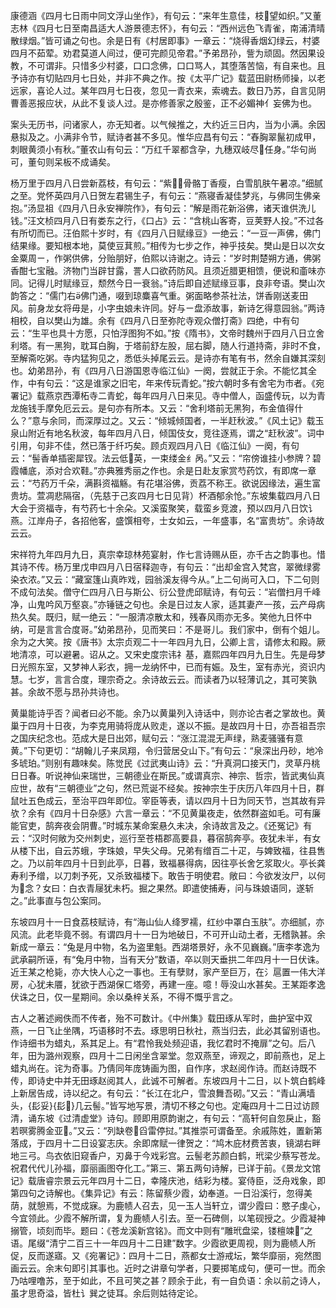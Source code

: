 <!-- { "loadSidebar": true } -->
康德涵《四月七日雨中同文浮山坐作》，有句云：“来年生意佳，枝望如织。”又董志林《四月七日至南昌适大人游景德志怀》，有句云：“西州远色飞青雀，南浦清晴散绿烟。”皆可诵之句也。余是日有《村居即事》一章云：“烧得香烟幻绿云，村婆四月不茹荤。劝君莫道人间过，便可完颜见帝君。”予弟昂孙，訾为顽固。然因果设教，不可谓非。只惜多少村婆，口口念佛，口口骂人，其堕落苦恼，有自来也。且予诗亦有切贴四月七日处，并非不典之作。按《太平广记》载蓝田尉杨师操，以老远家，喜论人过。某年四月七日夜，忽见一青衣来，索魂去。数日乃苏，自言见阴曹善恶报应状，从此不复谈人过。是亦修善家之殷鉴，正不必媚神亻妄佛为也。

案头无历书，问诸家人，亦无知者。以气候推之，大约近三日内，当为小满。余因悬拟及之。小满非令节，赋诗者甚不多见。惟华应昌有句云：“舂胸翠鬣初成甲，刺眼黄须小有秋。”董农山有句云：“万红千翠都含孕，九穗双岐尽任身。”华句尚可，董句则呆板不成诵矣。

杨万里于四月八日尝新荔枝，有句云：“紫骨骼丁香瘦，白雪肌肤午暑凉。”细腻之至。党怀英四月八日贺左君锡生子，有句云：“燕寝香凝佳梦兆，与佛同生佛亲抱。”汤显祖《四月八日永安禅院作》，有句云：“解是雨花新浴佛，诸天谁供洗儿钱。”汪文桢四月八日有娄东之行，《口占》云：“含桃山客寄，豆荚野人投。”不过各有所切而已。汪伯熙十岁时，有《四月八日赋缘豆》一绝云：“一豆一声佛，佛门结果缘。要知根本地，莫使豆萁煎。”相传为七步之作，神乎技矣。樊山是日以次女金粟周ㄧ，作粥供佛，分贻朋好，伯熙以诗谢之。诗云：“岁时荆楚朔方通，佛粥香酣七宝融。济物门当辟甘露，詈人口欲药防风。且须近腊更相馈，便说和齑味亦同。记得儿时赋缘豆，颓然今日一衰翁。”诗后即自述赋缘豆事，良非夸语。樊山次韵答之：“儒门右佛门通，啜到琼麋喜气重。粥面略参茶社法，饼香刚送麦田风。前身龙女将毋是，小字虫娘未许同。好与ㄧ盘添故事，新诗乞得意园翁。”两诗相校，自以樊山为雄。余有《四月八日至弥陀寺观众僧打斋》四绝，中有句云：“生平也具十方愿，只怕浮图狗不如。”按《隋书》，文帝时魏州于四月八日立舍利塔。有一黑狗，耽耳白胸，于塔前舒左股，屈右脚，随人行道持斋，非时不食，至解斋吃粥。寺内猛狗见之，悉低头掉尾云云。是诗亦有笔有书，然余自嫌其深刻也。幼弟昂孙，有《四月八日游国恩寺临江仙》一阕，尝就正于余。不能忆其全作，中有句云：“这是谁家之旧宅，年来传玩青蛇。”按六朝时多有舍宅为市者。《宛署记》载燕京西潭柘寺二青蛇，每年四月八日来见。寺中僧人，函盛传玩，以为青龙施钱手摩免厄云云。是句亦有所本。又云：“舍利塔前无黑狗，布金值得什么？”意与余同，而深厚过之。又云：“倾城倾国者，一半赶秋波。”《风土记》载玉泉山附近有地名秋波，每年四月八日，倾国伎女，竞往逐焉，谓之“赶秋波”。词中引用，句非不佳，然已落于纤巧矣。顾贞观四月八日《临江仙》一阕，有句云：“髻香单插密犀钗。法云低英，一束缕金纟呙。”又云：“帘傍谁挂小参牌？碧霞幡底，添对合欢鞋。”亦典雅秀丽之作也。余是日赴友家赏芍药饮，有即席一章云：“芍药万千朵，满斟资福觞。有花堪浴佛，贡荔不称王。欲说因缘法，遍生富贵坊。萱凋悲隔宿，（先慈于己亥四月七日见背）杯酒郁余怆。”东坡集载四月八日大会于资福寺，有芍药七十余朵。又溪蛮聚笑，载蛮乡竞渡，预以四月八日饮讠燕。江岸舟子，各招他客，盛馔相夸，士女如云，一年盛事，名“富贵坊”。余诗故云云。

宋祥符九年四月九日，真宗幸琼林苑宴射，作七言诗赐从臣，亦千古之韵事也。惜其诗不传。杨万里戊申四月八日宿释迦寺，有句云：“出却金宫入梵宫，翠微绿雾染衣浓。”又云：“藏室篷山真昨戏，园翁溪友得今从。”上二句尚可入口，下二句则不成句法矣。僧守仁四月八日与斯公、衍公登虎邱赋诗，有句云：“岩僧扫月千峰净，山鬼吟风万壑哀。”亦锤链之句也。余是日过友人家，适其妻产一孩，云产母病热久矣。既归，赋一绝云：“一服清凉散太和，残春风雨亦无多。笑他九日怀中纳，可是言言合度哥。”幼弟昂孙，见而笑曰：不是哥儿。我们家中，倒有个姐儿。余为之大笑。按《唐书》太宗贞观二十一年四月九日，公卿上言，请修太和殿。厥地清凉，可以避暑。诏从之。又宋史度宗讳礻基，嘉熙四年四月九日生。先是母梦日光照东室，又梦神人彩衣，拥一龙纳怀中，已而有娠。及生，室有赤光，资识内慧。七岁，言言合度，理宗奇之。余诗故云云。而读者乃以轻薄讥之，其可笑孰甚。余故不愿与昂孙共诗也。

黄巢能诗乎否？闻者曰必不能。余乃以黄巢列入诗话中，则亦论古者之掌故也。黄巢于四月十日夜，为李克用骑将庞从败走，遂以不振。是故四月十日，亦吾祖吾宗之国庆纪念也。范成大是日出郊，赋句云：“涨江混混无声绿，熟麦骚骚有意黄。”下句更切：“胡翰儿子来凤翔，令归营居殳山下。”有句云：“泉深出丹砂，地冷多琥珀。”则别有趣味矣。陈觉民《过武夷山诗》云：“升真洞口接天门，灵草丹桃日日春。听说神仙来瑞世，三朝德业在斯民。”或谓真宗、神宗、哲宗，皆武夷仙真应世，故有“三朝德业”之句，然已荒诞不经矣。按神宗生于庆历八年四月十日，群鼠吐五色成云，至治平四年即位。宰臣等表，请以四月十日为同天节，岂其故有异欤？余有《四月十日杂感》六言一章云：“不见黄巢夜走，依然群盗如毛。可有廉能官吏，鹄奔夜会阴曹。”时城东某命案悬久未决，余诗故言及之。《还冤记》有云：“汉时何敞为交州刺史，巡行至苍梧郡高要县，暮宿鹄奔亭。夜犹未半，有女从楼下出，自云苏蛾，字珠娘，早失父母。兄弟有缯百二十疋，与婢致福，往县售之。乃以前年四月十日到此亭，日暮，致福暴得病，因往亭长舍乞浆取火。亭长龚寿利予缯，以刀刺予死，又杀致福楼下。敢告于明使君。敞曰：今欲发汝尸，以何为念？女曰：白衣青屦犹未朽。掘之果然。即遣使捕寿，问与珠娘语同，遂斩之。”此事直与包公案同。

东坡四月十一日食荔枝赋诗，有“海山仙人绛罗襦，红纱中罩白玉肤”。亦细腻，亦风流。此老毕竟不弱。有谓四月十一日为地破日，不可开山动土者，无稽孰甚。余新成一章云：“兔是月中物，名为盗里魁。西湖塔景好，永不见巍巍。”唐李孝逸为武承嗣所诬，有“兔月中物，当有天分”数语，卒以则天垂拱二年四月十一日伏诛。近王某之枪毙，亦大快人心之一事也。王有孽财，家产至巨万，在氵扈置一伟大洋房，心犹未餍，犹欲于西湖保ㄈ塔旁，再建一座。噫！辱没山水甚矣。王某距孝逸伏诛之日，仅一星期间。余以桑梓关系，不得不慨乎言之。

古人之著述阙佚而不传者，殆不可数计。《中州集》载田琢从军时，曲护室中双燕，一日飞止坐隅，巧语移时不去。琢思明日秋社，燕当归去，此必其留别语也。作诗细书为蜡丸，系其足上。有“君怜我处频迎语，我忆君时不掩扉”之句。后八年，田为潞州观察，四月十二日闲坐含翠堂。忽双燕至，谛观之，即前燕也，足上蜡丸尚在。诧为奇事。乃倩同年庞铸画为图，自作序，求赵阅作诗。而赵诗既不传，即诗史中并无田琢赵阅其人，此诚不可解者。东坡四月十二日，以卜筑白鹤峰上新居告成，诗以纪之。有句云：“长江在北户，雪浪舞吾砌。”又云：“青山满墙头，{髟妥}{髟}几云髻。”皆写地写景，清切不移之句也。定庵四月十二日过访顾清，诵东坡《过清虚堂》诗句。顾即用原韵谢之，有句云：“高轩何自忽戾止，豁若暝雾腾金亚。”又云：“列缺卷舀雷停挝。”其推崇可谓备至。余戚陈姓，置新第落成，于四月十二日设宴志庆。余即席赋一律贺之：“鸠木庇材费苦衷，镜湖右畔地三弓。鸟衣依旧窥香户，刃鼻于今戏彩宫。云髻老苏颜白鹤，玳梁少蔡写苍龙。祝君代代儿孙福，靡丽画图夺化工。”第三、第五两句诗解，已详于前。《景龙文馆记》载唐睿宗景云元年四月十二日，幸隆庆池，结彩为楼。宴侍臣，泛舟戏象，即第四句之诗解也。《集异记》有云：陈留蔡少霞，幼奉道。一日沿溪行，忽得美荫，就憩焉，不觉成寐。为鹿帻人召去，见一玉人当轩立，谓少霞曰：愍子虔心，今宜领此。少霞不解所谓，复为鹿帻人引去。至一石碑侧，以笔砚授之。少霞凝神搦管，顷刻而毕。题曰：《苍龙溪新宫铭》。而文中则有“雕玳盘梁，镂檀竦”之语。尾缀“清宁二百三十一年四月十二日建”数字。少霞欲更周视，则为鹿帻人所促，反而遂寤。又《宛署记》：四月十二日，燕都女士游戒坛，繁华靡丽，宛然图画云云。余末句即引其事也。近时之讲章句学者，只要掷笔成句，便可一世。而余乃咕哩噜苏，至于如此，不且可笑之甚？顾余于此，有一自负语：余以前之诗人，虽才思奇溢，皆杜讠巽之徒耳。余后则姑待定论。

